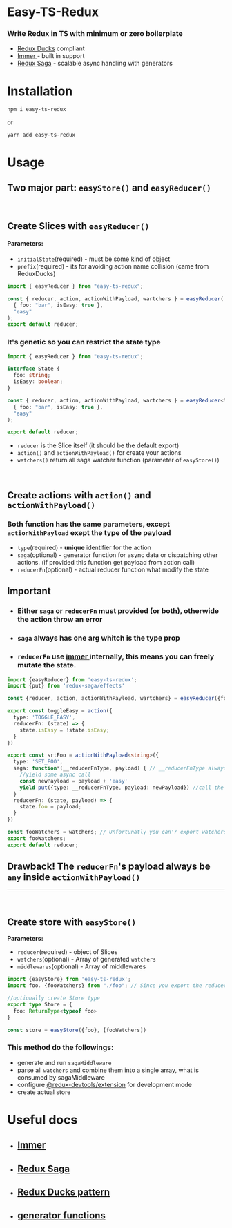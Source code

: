 # **Easy-TS-Redux**

### Write Redux in TS with minimum or zero boilerplate

- [Redux Ducks](https://github.com/erikras/ducks-modular-redux) compliant
- [Immer ](https://immerjs.github.io/immer/) - built in support
- [Redux Saga](https://redux-saga.js.org/) - scalable async handling with generators

# Installation

```console
npm i easy-ts-redux
```

or

```console
yarn add easy-ts-redux
```

# Usage

## **Two major part: `easyStore()` and `easyReducer()`**

&nbsp;

## **Create Slices with `easyReducer()`**

#### **Parameters:**

- `initialState`(required) - must be some kind of object
- `prefix`(required) - its for avoiding action name collision (came from ReduxDucks)

```typescript
import { easyReducer } from "easy-ts-redux";

const { reducer, action, actionWithPayload, wartchers } = easyReducer(
  { foo: "bar", isEasy: true },
  "easy"
);
export default reducer;
```

### It's genetic so you can restrict the state type

```typescript
import { easyReducer } from "easy-ts-redux";

interface State {
  foo: string;
  isEasy: boolean;
}

const { reducer, action, actionWithPayload, wartchers } = easyReducer<State>(
  { foo: "bar", isEasy: true },
  "easy"
);

export default reducer;
```

- `reducer` is the Slice itself (it should be the default export)
- `action()` and `actionWithPayload()` for create your actions
- `watchers()` return all saga watcher function (parameter of `easyStore()`)

&nbsp;

## **Create actions with `action()` and `actionWithPayload()`**

### Both function has the same parameters, except `actionWithPayload` exept the type of the **payload**

- `type`(required) - **unique** identifier for the action
- `saga`(optional) - generator function for async data or dispatching other actions. (if provided this function get payload from action call)
- `reducerFn`(optional) - actual reducer function what modify the state

## **Important**

- ### Either `saga` or `reducerFn` must provided (or both), otherwide the action throw an error
- ### `saga` always has one arg whitch is the type prop
- ### `reducerFn` use [immer ](https://immerjs.github.io/immer/) internally, this means you can freely mutate the state.

```typescript
import {easyReducer} from 'easy-ts-redux';
import {put} from 'redux-saga/effects'

const {reducer, action, actionWithPayload, wartchers} = easyReducer({foo: 'bar'}, 'easy');

export const toggleEasy = action({
  type: 'TOGGLE_EASY',
  reducerFn: (state) => {
    state.isEasy = !state.isEasy;
  }
})

export const srtFoo = actionWithPayload<string>({
  type: 'SET_FOO',
  saga: function*(__reducerFnType, payload) { // __reducerFnType always provided, payload from action call
    //yield some async call
    const newPayload = payload + 'easy'
    yield put({type: __reducerFnType, payload: newPayload}) //call the reducerFn
  }
  reducerFn: (state, payload) => {
    state.foo = payload;
  }
})

const fooWatchers = watchers; // Unfortunatly you can'r export watchers out of the box
export fooWatchers;
export default reducer;
```

## **Drawback!** The `reducerFn`'s **payload** always be `any` inside `actionWithPayload()`

---

&nbsp;

## **Create store with `easyStore()`**

**Parameters:**

- `reducer`(required) - object of Slices
- `watchers`(optional) - Array of generated `watchers`
- `middlewares`(optional) - Array of middlewares

```typescript
import {easyStore} from 'easy-ts-redux';
import foo. {fooWatchers} from "./foo"; // Since you export the reducer as default, you can use any name

//optionally create Store type
export type Store = {
  foo: ReturnType<typeof foo>
}

const store = easyStore({foo}, [fooWatchers])
```

### This method do the followings:

- generate and run `sagaMiddleware`
- parse all `watchers` and combine them into a single array, what is consumed by sagaMiddleware
- configure [@redux-devtools/extension](https://www.npmjs.com/package/@redux-devtools/extension) for development mode
- create actual store

# Useful docs

- ## [Immer ](https://immerjs.github.io/immer/)
- ## [Redux Saga](https://redux-saga.js.org/)
- ## [Redux Ducks pattern](https://github.com/erikras/ducks-modular-redux)
- ## [generator functions](https://developer.mozilla.org/en-US/docs/Web/JavaScript/Reference/Statements/function*)
